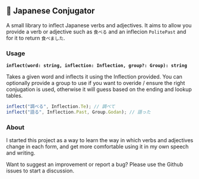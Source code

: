 ## 🔰 Japanese Conjugator

A small library to inflect Japanese verbs and adjectives. It aims to allow you provide a verb or adjective such as `食べる` and an inflecion `PolitePast` and for it to return `食べました`.

### Usage

**`inflect(word: string, inflection: Inflection, group?: Group): string`**

Takes a given word and inflects it using the Inflection provided. You can optionally provide a group to use if you want to overide / ensure the right conjugation is used, otherwise it will guess based on the ending and lookup tables.

```ts
inflect("調べる", Inflection.Te); // 調べて
inflect("語る", Inflection.Past, Group.Godan); // 語った
```

### About

I started this project as a way to learn the way in which verbs and adjectives change in each form, and get more comfortable using it in my own speech and writing.

Want to suggest an improvement or report a bug? Please use the Github issues to start a discussion.
